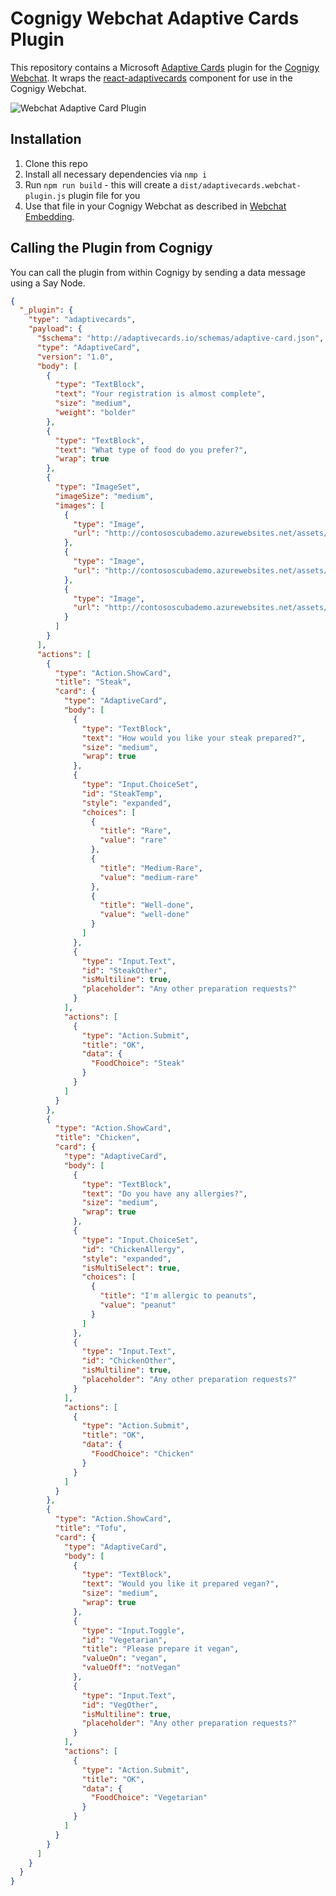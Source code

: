# Cognigy Webchat Adaptive Cards Plugin
This repository contains a Microsoft [Adaptive Cards](https://adaptivecards.io/) plugin for the [Cognigy Webchat](https://github.com/Cognigy/WebchatWidget).
It wraps the [react-adaptivecards](https://github.com/gatewayapps/react-adaptivecards) component for use in the Cognigy Webchat.

![Webchat Adaptive Card Plugin](./assets/adaptive.png)

## Installation

1. Clone this repo
2. Install all necessary dependencies via `nmp i`
3. Run `npm run build` - this will create a `dist/adaptivecards.webchat-plugin.js` plugin file for you
4. Use that file in your Cognigy Webchat as described in [Webchat Embedding](https://github.com/Cognigy/WebchatWidget/blob/master/docs/embedding.md#using-webchat-plugins).

## Calling the Plugin from Cognigy
You can call the plugin from within Cognigy by sending a data message using a Say Node.

```JSON
{
  "_plugin": {
    "type": "adaptivecards",
    "payload": {
      "$schema": "http://adaptivecards.io/schemas/adaptive-card.json",
      "type": "AdaptiveCard",
      "version": "1.0",
      "body": [
        {
          "type": "TextBlock",
          "text": "Your registration is almost complete",
          "size": "medium",
          "weight": "bolder"
        },
        {
          "type": "TextBlock",
          "text": "What type of food do you prefer?",
          "wrap": true
        },
        {
          "type": "ImageSet",
          "imageSize": "medium",
          "images": [
            {
              "type": "Image",
              "url": "http://contososcubademo.azurewebsites.net/assets/steak.jpg"
            },
            {
              "type": "Image",
              "url": "http://contososcubademo.azurewebsites.net/assets/chicken.jpg"
            },
            {
              "type": "Image",
              "url": "http://contososcubademo.azurewebsites.net/assets/tofu.jpg"
            }
          ]
        }
      ],
      "actions": [
        {
          "type": "Action.ShowCard",
          "title": "Steak",
          "card": {
            "type": "AdaptiveCard",
            "body": [
              {
                "type": "TextBlock",
                "text": "How would you like your steak prepared?",
                "size": "medium",
                "wrap": true
              },
              {
                "type": "Input.ChoiceSet",
                "id": "SteakTemp",
                "style": "expanded",
                "choices": [
                  {
                    "title": "Rare",
                    "value": "rare"
                  },
                  {
                    "title": "Medium-Rare",
                    "value": "medium-rare"
                  },
                  {
                    "title": "Well-done",
                    "value": "well-done"
                  }
                ]
              },
              {
                "type": "Input.Text",
                "id": "SteakOther",
                "isMultiline": true,
                "placeholder": "Any other preparation requests?"
              }
            ],
            "actions": [
              {
                "type": "Action.Submit",
                "title": "OK",
                "data": {
                  "FoodChoice": "Steak"
                }
              }
            ]
          }
        },
        {
          "type": "Action.ShowCard",
          "title": "Chicken",
          "card": {
            "type": "AdaptiveCard",
            "body": [
              {
                "type": "TextBlock",
                "text": "Do you have any allergies?",
                "size": "medium",
                "wrap": true
              },
              {
                "type": "Input.ChoiceSet",
                "id": "ChickenAllergy",
                "style": "expanded",
                "isMultiSelect": true,
                "choices": [
                  {
                    "title": "I'm allergic to peanuts",
                    "value": "peanut"
                  }
                ]
              },
              {
                "type": "Input.Text",
                "id": "ChickenOther",
                "isMultiline": true,
                "placeholder": "Any other preparation requests?"
              }
            ],
            "actions": [
              {
                "type": "Action.Submit",
                "title": "OK",
                "data": {
                  "FoodChoice": "Chicken"
                }
              }
            ]
          }
        },
        {
          "type": "Action.ShowCard",
          "title": "Tofu",
          "card": {
            "type": "AdaptiveCard",
            "body": [
              {
                "type": "TextBlock",
                "text": "Would you like it prepared vegan?",
                "size": "medium",
                "wrap": true
              },
              {
                "type": "Input.Toggle",
                "id": "Vegetarian",
                "title": "Please prepare it vegan",
                "valueOn": "vegan",
                "valueOff": "notVegan"
              },
              {
                "type": "Input.Text",
                "id": "VegOther",
                "isMultiline": true,
                "placeholder": "Any other preparation requests?"
              }
            ],
            "actions": [
              {
                "type": "Action.Submit",
                "title": "OK",
                "data": {
                  "FoodChoice": "Vegetarian"
                }
              }
            ]
          }
        }
      ]
    }
  }
}
```
